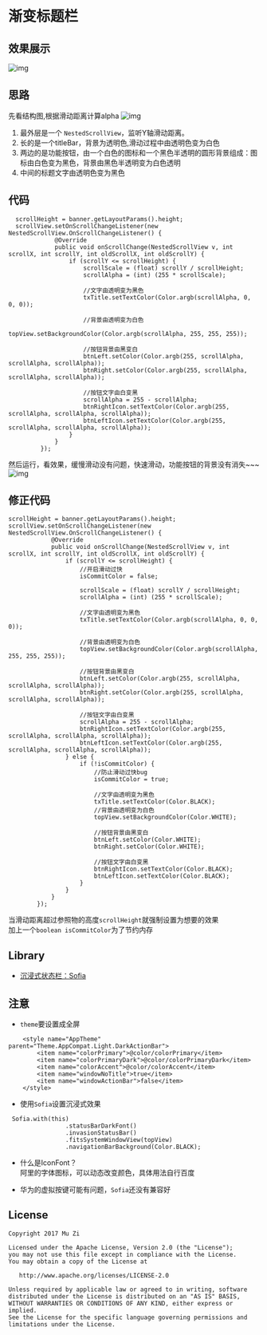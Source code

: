 # 渐变标题栏

## 效果展示
![img](https://github.com/mzyq/GradientTitleBar/blob/master/img/1.gif)

## 思路
先看结构图,根据滑动距离计算alpha
![img](https://github.com/mzyq/GradientTitleBar/blob/master/img/3.png)

1. 最外层是一个 ```NestedScrollView```，监听Y轴滑动距离。
2. 长的是一个titleBar，背景为透明色,滑动过程中由透明色变为白色
3. 两边的是功能按钮，由一个白色的图标和一个黑色半透明的圆形背景组成：图标由白色变为黑色，背景由黑色半透明变为白色透明
4. 中间的标题文字由透明色变为黑色

## 代码
```
  scrollHeight = banner.getLayoutParams().height;
  scrollView.setOnScrollChangeListener(new NestedScrollView.OnScrollChangeListener() {
             @Override
             public void onScrollChange(NestedScrollView v, int scrollX, int scrollY, int oldScrollX, int oldScrollY) {
                 if (scrollY <= scrollHeight) {
                     scrollScale = (float) scrollY / scrollHeight;
                     scrollAlpha = (int) (255 * scrollScale);

                     //文字由透明变为黑色
                     txTitle.setTextColor(Color.argb(scrollAlpha, 0, 0, 0));

                     //背景由透明变为白色
                     topView.setBackgroundColor(Color.argb(scrollAlpha, 255, 255, 255));

                     //按钮背景由黑变白
                     btnLeft.setColor(Color.argb(255, scrollAlpha, scrollAlpha, scrollAlpha));
                     btnRight.setColor(Color.argb(255, scrollAlpha, scrollAlpha, scrollAlpha));

                     //按钮文字由白变黑
                     scrollAlpha = 255 - scrollAlpha;
                     btnRightIcon.setTextColor(Color.argb(255, scrollAlpha, scrollAlpha, scrollAlpha));
                     btnLeftIcon.setTextColor(Color.argb(255, scrollAlpha, scrollAlpha, scrollAlpha));
                 }
             }
         });
```

然后运行，看效果，缓慢滑动没有问题，快速滑动，功能按钮的背景没有消失~~~<br/>
![img](https://github.com/mzyq/GradientTitleBar/blob/master/img/2.gif)

## 修正代码
```
scrollHeight = banner.getLayoutParams().height;
scrollView.setOnScrollChangeListener(new NestedScrollView.OnScrollChangeListener() {
            @Override
            public void onScrollChange(NestedScrollView v, int scrollX, int scrollY, int oldScrollX, int oldScrollY) {
                if (scrollY <= scrollHeight) {
                    //开启滑动过快
                    isCommitColor = false;

                    scrollScale = (float) scrollY / scrollHeight;
                    scrollAlpha = (int) (255 * scrollScale);

                    //文字由透明变为黑色
                    txTitle.setTextColor(Color.argb(scrollAlpha, 0, 0, 0));

                    //背景由透明变为白色
                    topView.setBackgroundColor(Color.argb(scrollAlpha, 255, 255, 255));

                    //按钮背景由黑变白
                    btnLeft.setColor(Color.argb(255, scrollAlpha, scrollAlpha, scrollAlpha));
                    btnRight.setColor(Color.argb(255, scrollAlpha, scrollAlpha, scrollAlpha));

                    //按钮文字由白变黑
                    scrollAlpha = 255 - scrollAlpha;
                    btnRightIcon.setTextColor(Color.argb(255, scrollAlpha, scrollAlpha, scrollAlpha));
                    btnLeftIcon.setTextColor(Color.argb(255, scrollAlpha, scrollAlpha, scrollAlpha));
                } else {
                    if (!isCommitColor) {
                        //防止滑动过快bug
                        isCommitColor = true;

                        //文字由透明变为黑色
                        txTitle.setTextColor(Color.BLACK);
                        //背景由透明变为白色
                        topView.setBackgroundColor(Color.WHITE);

                        //按钮背景由黑变白
                        btnLeft.setColor(Color.WHITE);
                        btnRight.setColor(Color.WHITE);

                        //按钮文字由白变黑
                        btnRightIcon.setTextColor(Color.BLACK);
                        btnLeftIcon.setTextColor(Color.BLACK);
                    }
                }
            }
        });
```
当滑动距离超过参照物的高度```scrollHeight```就强制设置为想要的效果 <br/>
加上一个```boolean isCommitColor```为了节约内存

## Library
* [沉浸式状态栏：Sofia](https://github.com/yanzhenjie/Sofia)

## 注意
* ```theme```要设置成全屏
```
    <style name="AppTheme" parent="Theme.AppCompat.Light.DarkActionBar">
        <item name="colorPrimary">@color/colorPrimary</item>
        <item name="colorPrimaryDark">@color/colorPrimaryDark</item>
        <item name="colorAccent">@color/colorAccent</item>
        <item name="windowNoTitle">true</item>
        <item name="windowActionBar">false</item>
    </style>
```

* 使用```Sofia```设置沉浸式效果
```
 Sofia.with(this)
                .statusBarDarkFont()
                .invasionStatusBar()
                .fitsSystemWindowView(topView)
                .navigationBarBackground(Color.BLACK);
```

* 什么是IconFont？<br/>
  阿里的字体图标，可以动态改变颜色，具体用法自行百度

* 华为的虚拟按键可能有问题，```Sofia```还没有兼容好

## License
```
Copyright 2017 Mu Zi

Licensed under the Apache License, Version 2.0 (the "License");
you may not use this file except in compliance with the License.
You may obtain a copy of the License at

   http://www.apache.org/licenses/LICENSE-2.0

Unless required by applicable law or agreed to in writing, software
distributed under the License is distributed on an "AS IS" BASIS,
WITHOUT WARRANTIES OR CONDITIONS OF ANY KIND, either express or implied.
See the License for the specific language governing permissions and
limitations under the License.
```